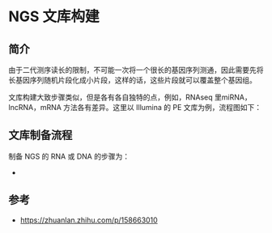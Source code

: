 # NGS 文库构建

## 简介

由于二代测序读长的限制，不可能一次将一个很长的基因序列测通，因此需要先将长基因序列随机片段化成小片段，这样的话，这些片段就可以覆盖整个基因组。

文库构建大致步骤类似，但是各有各自独特的点，例如，RNAseq 里miRNA，lncRNA，mRNA 方法各有差异。这里以 Illumina 的 PE 文库为例，流程图如下：




## 文库制备流程

制备 NGS 的 RNA 或 DNA 的步骤为：

- 

## 参考

- https://zhuanlan.zhihu.com/p/158663010